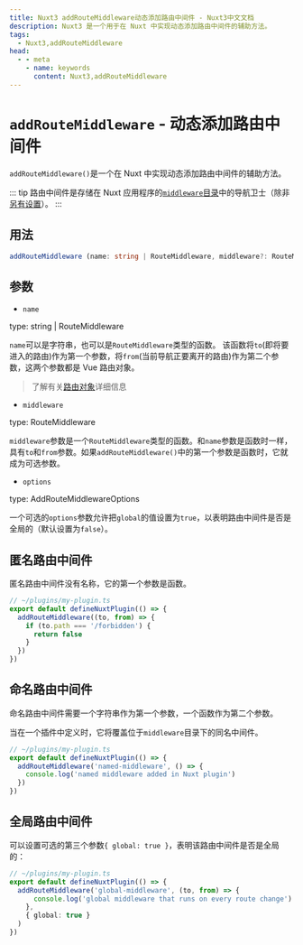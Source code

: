 ```yaml
---
title: Nuxt3 addRouteMiddleware动态添加路由中间件 - Nuxt3中文文档
description: Nuxt3 是一个用于在 Nuxt 中实现动态添加路由中间件的辅助方法。
tags: 
  - Nuxt3,addRouteMiddleware
head:
  - - meta
    - name: keywords
      content: Nuxt3,addRouteMiddleware
---
```


# `addRouteMiddleware` - 动态添加路由中间件

`addRouteMiddleware()`是一个在 Nuxt 中实现动态添加路由中间件的辅助方法。

::: tip
路由中间件是存储在 Nuxt 应用程序的[`middleware`目录](/nuxt3/directory-middleware)中的导航卫士（除非[另有设置](https://v3.nuxtjs.org/api/configuration/nuxt.config#middleware)）。
:::

## 用法

```ts
addRouteMiddleware (name: string | RouteMiddleware, middleware?: RouteMiddleware, options: AddRouteMiddlewareOptions = {})
```

## 参数

- `name`

type: string | RouteMiddleware

`name`可以是字符串，也可以是`RouteMiddleware`类型的函数。 该函数将`to`(即将要进入的路由)作为第一个参数，将`from`(当前导航正要离开的路由)作为第二个参数，这两个参数都是 Vue 路由对象。

> 了解有关[路由对象](/nuxt3/composable-use-route)详细信息

- `middleware`

type: RouteMiddleware

`middleware`参数是一个`RouteMiddleware`类型的函数。和`name`参数是函数时一样，具有`to`和`from`参数。如果`addRouteMiddleware()`中的第一个参数是函数时，它就成为可选参数。


- `options`

type: AddRouteMiddlewareOptions

一个可选的`options`参数允许把`global`的值设置为`true`，以表明路由中间件是否是全局的（默认设置为`false`）。

## 匿名路由中间件

匿名路由中间件没有名称，它的第一个参数是函数。

```ts
// ~/plugins/my-plugin.ts
export default defineNuxtPlugin(() => {
  addRouteMiddleware((to, from) => {
    if (to.path === '/forbidden') {
      return false
    }
  })
})
```

## 命名路由中间件

命名路由中间件需要一个字符串作为第一个参数，一个函数作为第二个参数。

当在一个插件中定义时，它将覆盖位于`middleware`目录下的同名中间件。

```ts
// ~/plugins/my-plugin.ts
export default defineNuxtPlugin(() => {
  addRouteMiddleware('named-middleware', () => {
    console.log('named middleware added in Nuxt plugin')
  })
})
```

## 全局路由中间件

可以设置可选的第三个参数`{ global: true }`，表明该路由中间件是否是全局的：

```ts
// ~/plugins/my-plugin.ts
export default defineNuxtPlugin(() => {
  addRouteMiddleware('global-middleware', (to, from) => {
      console.log('global middleware that runs on every route change')
    },
    { global: true }
  )
})
```